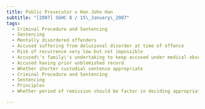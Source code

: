 ```yaml
---
title: Public Prosecutor v Han John Han 
subtitle: "[2007] SGHC 8 / 15\_January\_2007"
tags:
  - Criminal Procedure and Sentencing
  - Sentencing
  - Mentally disordered offenders
  - Accused suffering from delusional disorder at time of offence
  - Risk of recurrence very low but not impossible
  - Accused\'s family\'s undertaking to keep accused under medical observation after release from prison
  - Accused having prior unblemished record
  - Whether shorter custodial sentence appropriate
  - Criminal Procedure and Sentencing
  - Sentencing
  - Principles
  - Whether period of remission should be factor in deciding appropriate length of custodial sentence

---
```


